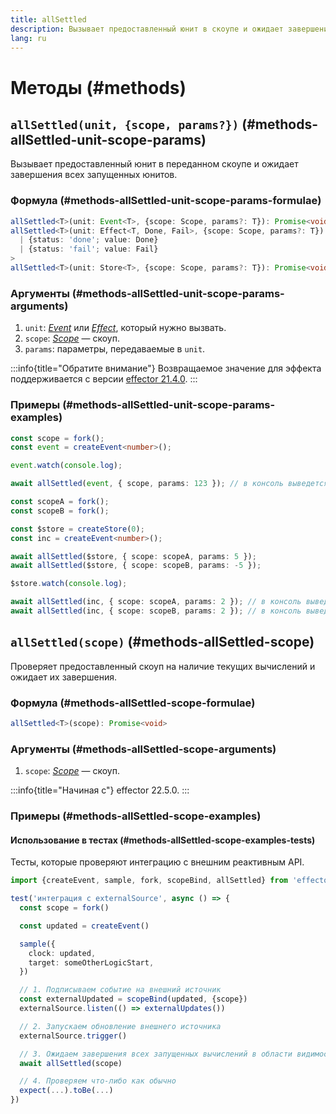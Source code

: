 ```yaml
---
title: allSettled
description: Вызывает предоставленный юнит в скоупе и ожидает завершения всех запущенных юнитов
lang: ru
---
```


# Методы (#methods)

## `allSettled(unit, {scope, params?})` (#methods-allSettled-unit-scope-params)

Вызывает предоставленный юнит в переданном скоупе и ожидает завершения всех запущенных юнитов.

### Формула (#methods-allSettled-unit-scope-params-formulae)

```ts
allSettled<T>(unit: Event<T>, {scope: Scope, params?: T}): Promise<void>
allSettled<T>(unit: Effect<T, Done, Fail>, {scope: Scope, params?: T}): Promise<
  | {status: 'done'; value: Done}
  | {status: 'fail'; value: Fail}
>
allSettled<T>(unit: Store<T>, {scope: Scope, params?: T}): Promise<void>
```

### Аргументы (#methods-allSettled-unit-scope-params-arguments)

1. `unit`: [_Event_](/ru/api/effector/Event) или [_Effect_](/ru/api/effector/Effect), который нужно вызвать.
2. `scope`: [_Scope_](/ru/api/effector/Scope) — скоуп.
3. `params`: параметры, передаваемые в `unit`.

:::info{title="Обратите внимание"}
Возвращаемое значение для эффекта поддерживается с версии [effector 21.4.0](https://changelog.effector.dev/#effector-21-4-0).
:::

### Примеры (#methods-allSettled-unit-scope-params-examples)

```ts
const scope = fork();
const event = createEvent<number>();

event.watch(console.log);

await allSettled(event, { scope, params: 123 }); // в консоль выведется 123
```

```ts
const scopeA = fork();
const scopeB = fork();

const $store = createStore(0);
const inc = createEvent<number>();

await allSettled($store, { scope: scopeA, params: 5 });
await allSettled($store, { scope: scopeB, params: -5 });

$store.watch(console.log);

await allSettled(inc, { scope: scopeA, params: 2 }); // в консоль выведется 7
await allSettled(inc, { scope: scopeB, params: 2 }); // в консоль выведется -3
```

## `allSettled(scope)` (#methods-allSettled-scope)

Проверяет предоставленный скоуп на наличие текущих вычислений и ожидает их завершения.

### Формула (#methods-allSettled-scope-formulae)

```ts
allSettled<T>(scope): Promise<void>
```

### Аргументы (#methods-allSettled-scope-arguments)

1. `scope`: [_Scope_](/ru/api/effector/Scope) — скоуп.

:::info{title="Начиная с"}
effector 22.5.0.
:::

### Примеры (#methods-allSettled-scope-examples)

#### Использование в тестах (#methods-allSettled-scope-examples-tests)

Тесты, которые проверяют интеграцию с внешним реактивным API.

```ts
import {createEvent, sample, fork, scopeBind, allSettled} from 'effector'

test('интеграция с externalSource', async () => {
  const scope = fork()

  const updated = createEvent()

  sample({
    clock: updated,
    target: someOtherLogicStart,
  })

  // 1. Подписываем событие на внешний источник
  const externalUpdated = scopeBind(updated, {scope})
  externalSource.listen(() => externalUpdates())

  // 2. Запускаем обновление внешнего источника
  externalSource.trigger()

  // 3. Ожидаем завершения всех запущенных вычислений в области видимости effector, даже если они были запущены не самим effector
  await allSettled(scope)

  // 4. Проверяем что-либо как обычно
  expect(...).toBe(...)
})
```
